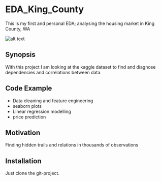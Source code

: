 # EDA_King_County
This is my first and personal EDA; analysing the housing market in King County, WA

![alt text](https://content.lib.washington.edu/imls/kcsnapshots/images/wa-state-map.gif)

## Synopsis

With this project I am looking at the kaggle dataset to find and diagnose dependencies and correlations between data.

## Code Example

* Data cleaning and feature engineering
* seaborn plots
* Linear regression modelling
* price prediction

## Motivation

Finding hidden trails and relations in thousands of observations

## Installation

Just clone the git-project.


